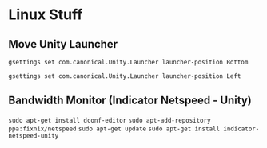 # Linux Stuff

## Move Unity Launcher

```gsettings set com.canonical.Unity.Launcher launcher-position Bottom```

```gsettings set com.canonical.Unity.Launcher launcher-position Left```

## Bandwidth Monitor (Indicator Netspeed - Unity)

```sudo apt-get install dconf-editor```
```sudo apt-add-repository ppa:fixnix/netspeed```
```sudo apt-get update```
```sudo apt-get install indicator-netspeed-unity```
